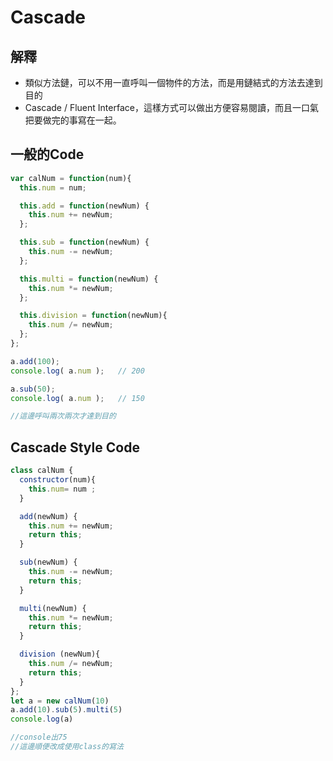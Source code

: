# Cascade

## 解釋

* 類似方法鏈，可以不用一直呼叫一個物件的方法，而是用鏈結式的方法去達到目的 
* Cascade / Fluent Interface，這樣方式可以做出方便容易閱讀，而且一口氣把要做完的事寫在一起。

## 一般的Code

```javascript
var calNum = function(num){
  this.num = num;

  this.add = function(newNum) {
    this.num += newNum;
  };

  this.sub = function(newNum) {
    this.num -= newNum;
  };

  this.multi = function(newNum) {
    this.num *= newNum;
  };

  this.division = function(newNum){
    this.num /= newNum;
  };
};

a.add(100);
console.log( a.num );   // 200

a.sub(50);
console.log( a.num );   // 150

//這邊呼叫兩次兩次才達到目的
```

## Cascade Style Code

```javascript
class calNum {
  constructor(num){
    this.num= num ;
  }

  add(newNum) {
    this.num += newNum;
    return this;
  }

  sub(newNum) {
    this.num -= newNum;
    return this;
  }

  multi(newNum) {
    this.num *= newNum;
    return this;
  }

  division (newNum){
    this.num /= newNum;
    return this;
  }
};
let a = new calNum(10)
a.add(10).sub(5).multi(5)
console.log(a)

//console出75
//這邊順便改成使用class的寫法
```

